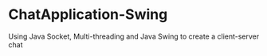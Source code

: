 # ChatApplication-Swing
 Using Java Socket, Multi-threading and Java Swing to create a client-server chat
